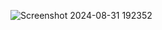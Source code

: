 ![Screenshot 2024-08-31 192352](https://github.com/user-attachments/assets/242f9310-4795-491e-a766-8a16967b2b40)
